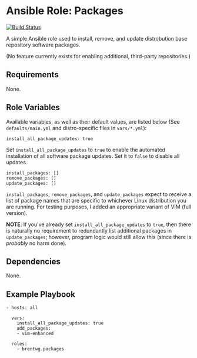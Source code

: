 # Ansible Role: Packages

[![Build Status](https://travis-ci.org/brentwg/ansible-role-packages.svg?branch=master)](https://travis-ci.org/brentwg/ansible-role-packages)

A simple Ansible role used to install, remove, and update distrobution base repository software packages.  

(No feature currently exists for enabling additional, third-party repositories.)  

## Requirements  
None.  

## Role Variables  
Available variables, as well as their default values, are listed below (See `defaults/main.yml` and distro-specific files in `vars/*.yml`):  
```
install_all_package_updates: true
```  
Set `install_all_package_updates` to `true` to enable the automated installation of all software package updates. Set it to `false` to disable all updates.  

```
install_packages: []
remove_packages: []
update_packages: []
```  
`install_packages`, `remove_packages`, and `update_packages` expect to receive a list of package names that are specific to whichever Linux distribution you are running. For testing purposes, I added an appropriate variant of VIM (full version).  

**NOTE**: If you've already set `install_all_package_updates` to `true`, then there is naturally no requirement to redundantly list additional packages in `update_packages`; however, program logic would still allow this (since there is *probably* no harm done).  
## Dependencies  
None.  

## Example Playbook
```
- hosts: all

  vars:
    install_all_package_updates: true
    add_packages:
    - vim-enhanced
    
  roles:
    - brentwg.packages
```

